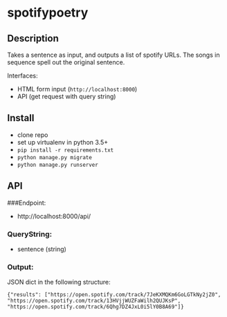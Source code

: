 # spotifypoetry

## Description
Takes a sentence as input, and outputs a list of spotify URLs.
The songs in sequence spell out the original sentence.

Interfaces:
- HTML form input (`http://localhost:8000`)
- API (get request with query string)

## Install
- clone repo
- set up virtualenv in python 3.5+ 
- `pip install -r requirements.txt`
- `python manage.py migrate`
- `python manage.py runserver`

## API
###Endpoint: 
- http://localhost:8000/api/
### QueryString: 
- sentence (string)
### Output:
JSON dict in the following structure:

`{"results": ["https://open.spotify.com/track/7JeKXMQKm6GoLGTkNy2jZ0", "https://open.spotify.com/track/13HVjjWUZFaWilh2QUJKsP", "https://open.spotify.com/track/6Qhg7DZ4JxL0i5lY0B8A69"]}`

